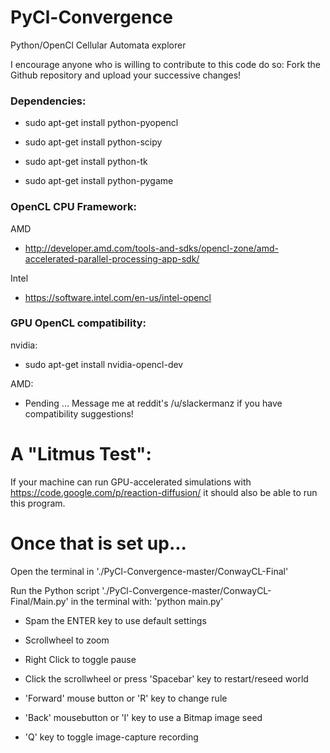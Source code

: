 PyCl-Convergence
================

Python/OpenCl Cellular Automata explorer

I encourage anyone who is willing to contribute to this code do so:
	Fork the Github repository and upload your successive changes!

### Dependencies:

 * sudo apt-get install python-pyopencl

 * sudo apt-get install python-scipy

 * sudo apt-get install python-tk

 * sudo apt-get install python-pygame

### OpenCL CPU Framework:

AMD

 * http://developer.amd.com/tools-and-sdks/opencl-zone/amd-accelerated-parallel-processing-app-sdk/

Intel

 * https://software.intel.com/en-us/intel-opencl

### GPU OpenCL compatibility:

nvidia:

 * sudo apt-get install nvidia-opencl-dev

AMD:

 * Pending ... Message me at reddit's /u/slackermanz if you have compatibility suggestions!


# A "Litmus Test":

If your machine can run GPU-accelerated simulations with https://code.google.com/p/reaction-diffusion/ it should also be able to run this program.



# Once that is set up...

Open the terminal in './PyCl-Convergence-master/ConwayCL-Final'

Run the Python script './PyCl-Convergence-master/ConwayCL-Final/Main.py' in the terminal with: 'python main.py'

 * Spam the ENTER key to use default settings

 * Scrollwheel to zoom
	
 * Right Click to toggle pause

 * Click the scrollwheel or press 'Spacebar' key to restart/reseed world

 * 'Forward' mouse button or 'R' key to change rule

 * 'Back' mousebutton or 'I' key to use a Bitmap image seed

 * 'Q' key to toggle image-capture recording

